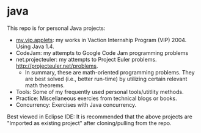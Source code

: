 java
====
This repo is for personal Java projects:

* [my.vip.applets](my.vip.applets/): my works in Vaction Internship Program (VIP) 2004. Using Java 1.4.
* CodeJam: my attempts to Google Code Jam programming problems
* net.projecteuler: my attempts to Project Euler problems. http://projecteuler.net/problems.
  * In summary, these are math-oriented programming problems. They are best solved (i.e., better run-time) by utilizing certain relevant math theorems.
* Tools: Some of my frequently used personal tools/utitlity methods.
* Practice: Miscellaneous exercies from technical blogs or books.
* Concurrency: Exercises with Java concurrency.

Best viewed in Eclipse IDE: It is recommended that the above projects are "Imported as existing project" after cloning/pulling from the repo.

